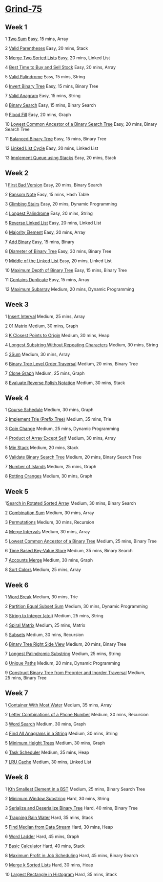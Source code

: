 # [Grind-75](https://www.techinterviewhandbook.org/grind75#)

Week 1
------
1 [Two Sum](https://leetcode.com/problems/two-sum) Easy, 15 mins, Array

2 [Valid Parentheses](https://leetcode.com/problems/valid-parentheses) Easy, 20 mins, Stack

3 [Merge Two Sorted Lists](https://leetcode.com/problems/merge-two-sorted-lists) Easy, 20 mins, Linked List

4 [Best Time to Buy and Sell Stock](https://leetcode.com/problems/best-time-to-buy-and-sell-stock) Easy, 20 mins, Array

5 [Valid Palindrome](https://leetcode.com/problems/valid-palindrome) Easy, 15 mins, String

6 [Invert Binary Tree](https://leetcode.com/problems/invert-binary-tree) Easy, 15 mins, Binary Tree

7 [Valid Anagram](https://leetcode.com/problems/valid-anagram) Easy, 15 mins, String

8 [Binary Search](https://leetcode.com/problems/binary-search) Easy, 15 mins, Binary Search

9 [Flood Fill](https://leetcode.com/problems/flood-fill) Easy, 20 mins, Graph

10 [Lowest Common Ancestor of a Binary Search Tree](https://leetcode.com/problems/lowest-common-ancestor-of-a-binary-search-tree) Easy, 20 mins, Binary Search Tree

11 [Balanced Binary Tree](https://leetcode.com/problems/balanced-binary-tree) Easy, 15 mins, Binary Tree

12 [Linked List Cycle](https://leetcode.com/problems/linked-list-cycle) Easy, 20 mins, Linked List

13 [Implement Queue using Stacks](https://leetcode.com/problems/implement-queue-using-stacks) Easy, 20 mins, Stack

Week 2
------

1 [First Bad Version](https://leetcode.com/problems/first-bad-version) Easy, 20 mins, Binary Search

2 [Ransom Note](https://leetcode.com/problems/ransom-note) Easy, 15 mins, Hash Table

3 [Climbing Stairs](https://leetcode.com/problems/climbing-stairs) Easy, 20 mins, Dynamic Programming

4 [Longest Palindrome](https://leetcode.com/problems/longest-palindrome) Easy, 20 mins, String

5 [Reverse Linked List](https://leetcode.com/problems/reverse-linked-list) Easy, 20 mins, Linked List

6 [Majority Element](https://leetcode.com/problems/majority-element) Easy, 20 mins, Array

7 [Add Binary](https://leetcode.com/problems/add-binary) Easy, 15 mins, Binary

8 [Diameter of Binary Tree](https://leetcode.com/problems/diameter-of-binary-tree) Easy, 30 mins, Binary Tree

9 [Middle of the Linked List](https://leetcode.com/problems/middle-of-the-linked-list) Easy, 20 mins, Linked List

10 [Maximum Depth of Binary Tree](https://leetcode.com/problems/maximum-depth-of-binary-tree) Easy, 15 mins, Binary Tree

11 [Contains Duplicate](https://leetcode.com/problems/contains-duplicate) Easy, 15 mins, Array

12 [Maximum Subarray](https://leetcode.com/problems/maximum-subarray) Medium, 20 mins, Dynamic Programming

Week 3
------

1 [Insert Interval](https://leetcode.com/problems/insert-interval) Medium, 25 mins, Array

2 [01 Matrix](https://leetcode.com/problems/01-matrix) Medium, 30 mins, Graph

3 [K Closest Points to Origin](https://leetcode.com/problems/k-closest-points-to-origin) Medium, 30 mins, Heap

4 [Longest Substring Without Repeating Characters](https://leetcode.com/problems/longest-substring-without-repeating-characters) Medium, 30 mins, String

5 [3Sum](https://leetcode.com/problems/3sum) Medium, 30 mins, Array

6 [Binary Tree Level Order Traversal](https://leetcode.com/problems/binary-tree-level-order-traversal) Medium, 20 mins, Binary Tree

7 [Clone Graph](https://leetcode.com/problems/clone-graph) Medium, 25 mins, Graph

8 [Evaluate Reverse Polish Notation](https://leetcode.com/problems/evaluate-reverse-polish-notation) Medium, 30 mins, Stack

Week 4
------
1 [Course Schedule](https://leetcode.com/problems/course-schedule) Medium, 30 mins, Graph

2 [Implement Trie (Prefix Tree)](https://leetcode.com/problems/implement-trie-prefix-tree) Medium, 35 mins, Trie

3 [Coin Change](https://leetcode.com/problems/coin-change) Medium, 25 mins, Dynamic Programming

4 [Product of Array Except Self](https://leetcode.com/problems/product-of-array-except-self) Medium, 30 mins, Array

5 [Min Stack](https://leetcode.com/problems/min-stack) Medium, 20 mins, Stack

6 [Validate Binary Search Tree](https://leetcode.com/problems/validate-binary-search-tree) Medium, 20 mins, Binary Search Tree

7 [Number of Islands](https://leetcode.com/problems/number-of-islands) Medium, 25 mins, Graph

8 [Rotting Oranges](https://leetcode.com/problems/rotting-oranges) Medium, 30 mins, Graph

Week 5
------


1[Search in Rotated Sorted Array](https://leetcode.com/problems/search-in-rotated-sorted-array) Medium, 30 mins, Binary Search

2 [Combination Sum](https://leetcode.com/problems/combination-sum) Medium, 30 mins, Array

3 [Permutations](https://leetcode.com/problems/permutations) Medium, 30 mins, Recursion

4 [Merge Intervals](https://leetcode.com/problems/merge-intervals) Medium, 30 mins, Array

5 [Lowest Common Ancestor of a Binary Tree](https://leetcode.com/problems/lowest-common-ancestor-of-a-binary-tree) Medium, 25 mins, Binary Tree

6 [Time Based Key-Value Store](https://leetcode.com/problems/time-based-key-value-store) Medium, 35 mins, Binary Search

7 [Accounts Merge](https://leetcode.com/problems/accounts-merge) Medium, 30 mins, Graph

8 [Sort Colors](https://leetcode.com/problems/sort-colors) Medium, 25 mins, Array

Week 6
------


1 [Word Break](https://leetcode.com/problems/word-break) Medium, 30 mins, Trie

2 [Partition Equal Subset Sum](https://leetcode.com/problems/partition-equal-subset-sum) Medium, 30 mins, Dynamic Programming

3 [String to Integer (atoi)](https://leetcode.com/problems/string-to-integer-atoi) Medium, 25 mins, String

4 [Spiral Matrix](https://leetcode.com/problems/spiral-matrix) Medium, 25 mins, Matrix

5 [Subsets](https://leetcode.com/problems/subsets) Medium, 30 mins, Recursion

6 [Binary Tree Right Side View](https://leetcode.com/problems/binary-tree-right-side-view) Medium, 20 mins, Binary Tree

7 [Longest Palindromic Substring](https://leetcode.com/problems/longest-palindromic-substring) Medium, 25 mins, String

8 [Unique Paths](https://leetcode.com/problems/unique-paths) Medium, 20 mins, Dynamic Programming

9 [Construct Binary Tree from Preorder and Inorder Traversal](https://leetcode.com/problems/construct-binary-tree-from-preorder-and-inorder-traversal) Medium, 25 mins, Binary Tree

Week 7
------


1 [Container With Most Water](https://leetcode.com/problems/container-with-most-water) Medium, 35 mins, Array

2 [Letter Combinations of a Phone Number](https://leetcode.com/problems/letter-combinations-of-a-phone-number) Medium, 30 mins, Recursion

3 [Word Search](https://leetcode.com/problems/word-search) Medium, 30 mins, Graph

4 [Find All Anagrams in a String](https://leetcode.com/problems/find-all-anagrams-in-a-string) Medium, 30 mins, String

5 [Minimum Height Trees](https://leetcode.com/problems/minimum-height-trees) Medium, 30 mins, Graph

6 [Task Scheduler](https://leetcode.com/problems/task-scheduler) Medium, 35 mins, Heap

7 [LRU Cache](https://leetcode.com/problems/lru-cache) Medium, 30 mins, Linked List

Week 8
------


1 [Kth Smallest Element in a BST](https://leetcode.com/problems/kth-smallest-element-in-a-bst) Medium, 25 mins, Binary Search Tree

2 [Minimum Window Substring](https://leetcode.com/problems/minimum-window-substring) Hard, 30 mins, String

3 [Serialize and Deserialize Binary Tree](https://leetcode.com/problems/serialize-and-deserialize-binary-tree) Hard, 40 mins, Binary Tree

4 [Trapping Rain Water](https://leetcode.com/problems/trapping-rain-water) Hard, 35 mins, Stack

5 [Find Median from Data Stream](https://leetcode.com/problems/find-median-from-data-stream) Hard, 30 mins, Heap

6 [Word Ladder](https://leetcode.com/problems/word-ladder) Hard, 45 mins, Graph

7 [Basic Calculator](https://leetcode.com/problems/basic-calculator) Hard, 40 mins, Stack

8 [Maximum Profit in Job Scheduling](https://leetcode.com/problems/maximum-profit-in-job-scheduling) Hard, 45 mins, Binary Search

9 [Merge k Sorted Lists](https://leetcode.com/problems/merge-k-sorted-lists) Hard, 30 mins, Heap

10 [Largest Rectangle in Histogram](https://leetcode.com/problems/largest-rectangle-in-histogram) Hard, 35 mins, Stack
